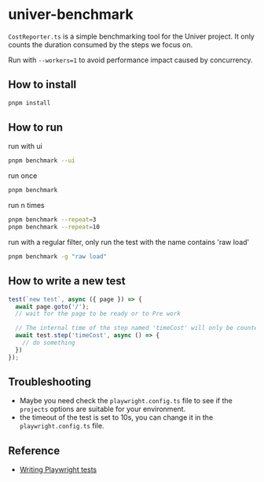 # univer-benchmark

`CostReporter.ts` is a simple benchmarking tool for the Univer project. It only counts the duration consumed by the steps we focus on.

Run with `--workers=1` to avoid performance impact caused by concurrency.

## How to install

```bash
pnpm install
```

## How to run

run with ui
```bash
pnpm benchmark --ui
```

run once
```bash
pnpm benchmark
```

run n times
```bash
pnpm benchmark --repeat=3
pnpm benchmark --repeat=10
```

run with a regular filter, only run the test with the name contains 'raw load'
```bash
pnpm benchmark -g "raw load"
```

## How to write a new test

```typescript
test(`new test`, async ({ page }) => {
  await page.goto('/');
  // wait for the page to be ready or to Pre work

  // The internal time of the step named 'timeCost' will only be counted
  await test.step('timeCost', async () => {
    // do something    
  })
});
```

## Troubleshooting

- Maybe you need check the `playwright.config.ts` file to see if the `projects` options are suitable for your environment.
- the timeout of the test is set to 10s, you can change it in the `playwright.config.ts` file.

## Reference

- [Writing Playwright tests](https://playwright.dev/docs/intro)